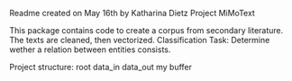 Readme created on May 16th by Katharina Dietz
Project MiMoText

This package contains code to create a corpus from secondary literature.
The texts are cleaned, then vectorized.
Classification Task: Determine wether a relation between entities consists.


Project structure:
root
data_in
data_out
my buffer